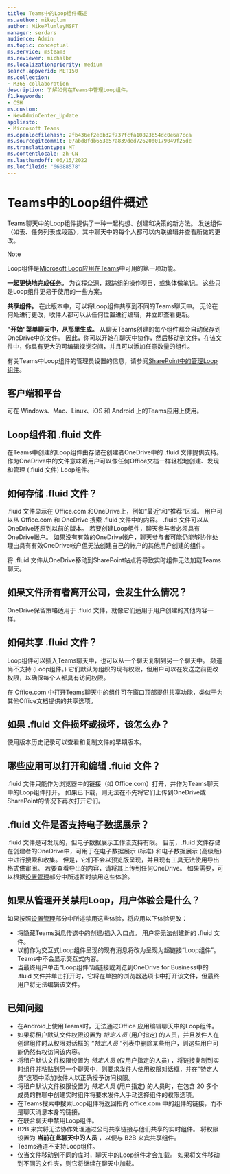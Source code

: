 ```yaml
---
title: Teams中的Loop组件概述
ms.author: mikeplum
author: MikePlumleyMSFT
manager: serdars
audience: Admin
ms.topic: conceptual
ms.service: msteams
ms.reviewer: michalbr
ms.localizationpriority: medium
search.appverid: MET150
ms.collection:
- M365-collaboration
description: 了解如何在Teams中管理Loop组件。
f1.keywords:
- CSH
ms.custom:
- NewAdminCenter_Update
appliesto:
- Microsoft Teams
ms.openlocfilehash: 2fb436ef2e8b32f737fcfa10823b54dc0e6a7cca
ms.sourcegitcommit: 07abd8fdb653e57a839ded72620d0179049f25dc
ms.translationtype: MT
ms.contentlocale: zh-CN
ms.lasthandoff: 06/15/2022
ms.locfileid: "66088578"
---
```

# <a name="overview-of-loop-components-in-teams"></a>Teams中的Loop组件概述

Teams聊天中的Loop组件提供了一种一起构想、创建和决策的新方法。 发送组件（如表、任务列表或段落），其中聊天中的每个人都可以内联编辑并查看所做的更改。 

> [!Note]
> Loop组件是[Microsoft Loop应用在Teams](https://www.microsoft.com/en-us/microsoft-loop)中可用的第一项功能。 

**一起更快地完成任务。** 为议程众源，跟踪组的操作项目，或集体做笔记。 这些只是Loop组件更易于使用的一些方案。

**共享组件。** 在此版本中，可以将Loop组件共享到不同的Teams聊天中。 无论在何处进行更改，收件人都可以从任何位置进行编辑，并立即查看更新。

**"开始"菜单聊天中，从那里生成。** 从聊天Teams创建的每个组件都会自动保存到OneDrive中的文件。 因此，你可以开始在聊天中协作，然后移动到文件，在该文件中，你具有更大的可编辑视觉空间，并且可以添加任意数量的组件。

有关Teams中Loop组件的管理员设置的信息，请参阅[SharePoint中的管理Loop组件](/sharepoint/manage-loop-components)。

## <a name="clients-and-platforms"></a>客户端和平台

可在 Windows、Mac、Linux、iOS 和 Android 上的Teams应用上使用。

## <a name="loop-components-and-fluid-files"></a>Loop组件和 .fluid 文件

在Teams中创建的Loop组件由存储在创建者OneDrive中的 .fluid 文件提供支持。 作为OneDrive中的文件意味着用户可以像任何Office文档一样轻松地创建、发现和管理 (.fluid 文件) Loop组件。 

## <a name="how-are-fluid--files-stored"></a>如何存储 .fluid 文件？

.fluid 文件显示在 Office.com 和OneDrive上，例如“最近”和“推荐”区域。 用户可以从 Office.com 和 OneDrive 搜索 .fluid 文件中的内容。 .fluid 文件可以从OneDrive还原到以前的版本。 若要创建Loop组件，聊天参与者必须具有OneDrive帐户。 如果没有有效的OneDrive帐户，聊天参与者可能仍能够协作处理由具有有效OneDrive帐户但无法创建自己的帐户的其他用户创建的组件。 

将 .fluid 文件从OneDrive移动到SharePoint站点将导致实时组件无法加载Teams聊天。

## <a name="what-happens-if-the-owner-of-the-file-leaves-the-company"></a>如果文件所有者离开公司，会发生什么情况？

OneDrive保留策略适用于 .fluid 文件，就像它们适用于用户创建的其他内容一样。

## <a name="how-are-fluid-files-shared"></a>如何共享 .fluid 文件？

Loop组件可以插入Teams聊天中，也可以从一个聊天复制到另一个聊天中。 频道尚不支持 (Loop组件。) 它们默认为组织的现有权限，但用户可以在发送之前更改权限，以确保每个人都具有访问权限。

在 Office.com 中打开Teams聊天中的组件可在窗口顶部提供共享功能，类似于为其他Office文档提供的共享选项。

## <a name="what-if-a-fluid-file-becomes-corrupted-or-damaged"></a>如果 .fluid 文件损坏或损坏，该怎么办？

使用版本历史记录可以查看和复制文件的早期版本。

## <a name="what-apps-can-open-and-edit-fluid-files"></a>哪些应用可以打开和编辑 .fluid 文件？

.fluid 文件只能作为浏览器中的链接（如 Office.com）打开，并作为Teams聊天中的Loop组件打开。 如果已下载，则无法在不先将它们上传到OneDrive或SharePoint的情况下再次打开它们。

## <a name="does-fluid-files-support-ediscovery"></a>.fluid 文件是否支持电子数据展示？

.fluid 文件是可发现的，但电子数据展示工作流支持有限。 目前，.fluid 文件存储在创建者的OneDrive中，可用于在电子数据展示 (标准) 和电子数据展示 (高级版) 中进行搜索和收集。 但是，它们不会以预览版呈现，并且现有工具无法使用导出格式供审阅。 若要查看导出的内容，请将其上传到任何OneDrive。 如果需要，可以根据[设置管理](/sharepoint/manage-loop-components#settings-management)部分中所述暂时禁用这些体验。

## <a name="if-loop-is-disabled-from-the-admin-switch-what-will-the-user-experience-be"></a>如果从管理开关禁用Loop，用户体验会是什么？

如果按照[设置管理](/sharepoint/manage-loop-components#settings-management)部分中所述禁用这些体验，将应用以下体验更改：

- 将隐藏Teams消息传送中的创建/插入入口点。 用户将无法创建新的 .fluid 文件。
- 以前作为交互式Loop组件呈现的现有消息将改为呈现为超链接“Loop组件”。 Teams中不会显示交互式内容。
- 当最终用户单击“Loop组件”超链接或浏览到OneDrive for Business中的 .fluid 文件并单击打开时，它将在单独的浏览器选项卡中打开该文件，但最终用户将无法编辑该文件。

## <a name="known-issues"></a>已知问题

- 在Android上使用Teams时，无法通过Office 应用编辑聊天中的Loop组件。
- 如果将租户默认文件权限设置为 *特定人员* (用户指定) 的人员，并且发件人在创建组件时从权限对话框的 *“特定人员* ”列表中删除某些用户，则这些用户可能仍然有权访问该内容。
- 将租户默认文件权限设置为 *特定人员* (仅用户指定的人员) ，将链接复制到实时组件并粘贴到另一个聊天中，则要求发件人使用权限对话框，并在“特定人员”选项中添加收件人以正确授予访问权限。
- 将租户默认文件权限设置为 *特定人员* (用户指定) 的人员时，在包含 20 多个成员的群聊中创建实时组件将要求发件人手动选择组件的权限选项。
- 在Teams搜索中搜索Loop组件将返回指向 office.com 中的组件的链接，而不是聊天消息本身的链接。
- 在联合聊天中禁用Loop组件。
- B2B 来宾将无法协作处理通过公司共享链接与他们共享的实时组件。 将权限设置为 **当前在此聊天中的人员** ，以便与 B2B 来宾共享组件。
- Teams通道不支持Loop组件。
- 仅当文件移动到不同的库时，聊天中的Loop组件才会加载。 如果将文件移动到不同的文件夹，则它将继续在聊天中加载。
